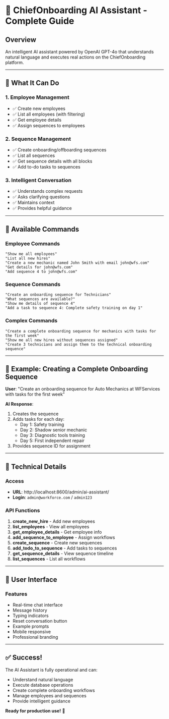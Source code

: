 # 🤖 ChiefOnboarding AI Assistant - Complete Guide

## Overview

An intelligent AI assistant powered by OpenAI GPT-4o that understands natural language and executes real actions on the ChiefOnboarding platform.

---

## 🚀 What It Can Do

### **1. Employee Management**
- ✅ Create new employees
- ✅ List all employees (with filtering)
- ✅ Get employee details
- ✅ Assign sequences to employees

### **2. Sequence Management**
- ✅ Create onboarding/offboarding sequences
- ✅ List all sequences
- ✅ Get sequence details with all blocks
- ✅ Add to-do tasks to sequences

### **3. Intelligent Conversation**
- ✅ Understands complex requests
- ✅ Asks clarifying questions
- ✅ Maintains context
- ✅ Provides helpful guidance

---

## 📖 Available Commands

### **Employee Commands**

```
"Show me all employees"
"List all new hires"
"Create a new mechanic named John Smith with email john@wfs.com"
"Get details for john@wfs.com"
"Add sequence 4 to john@wfs.com"
```

### **Sequence Commands**

```
"Create an onboarding sequence for Technicians"
"What sequences are available?"
"Show me details of sequence 4"
"Add a task to sequence 4: Complete safety training on day 1"
```

### **Complex Commands**

```
"Create a complete onboarding sequence for mechanics with tasks for the first week"
"Show me all new hires without sequences assigned"
"Create 3 technicians and assign them to the technical onboarding sequence"
```

---

## 🎯 Example: Creating a Complete Onboarding Sequence

**User**: "Create an onboarding sequence for Auto Mechanics at WFServices with tasks for the first week"

**AI Response**:
1. Creates the sequence
2. Adds tasks for each day:
   - Day 1: Safety training
   - Day 2: Shadow senior mechanic
   - Day 3: Diagnostic tools training
   - Day 5: First independent repair
3. Provides sequence ID for assignment

---

## 🔧 Technical Details

### **Access**
- **URL**: http://localhost:8600/admin/ai-assistant/
- **Login**: `admin@workforce.com` / `admin123`

### **API Functions**

1. **create_new_hire** - Add new employees
2. **list_employees** - View all employees
3. **get_employee_details** - Get employee info
4. **add_sequence_to_employee** - Assign workflows
5. **create_sequence** - Create new sequences
6. **add_todo_to_sequence** - Add tasks to sequences
7. **get_sequence_details** - View sequence timeline
8. **list_sequences** - List all workflows

---

## 🎨 User Interface

### **Features**
- Real-time chat interface
- Message history
- Typing indicators
- Reset conversation button
- Example prompts
- Mobile responsive
- Professional branding

---

## ✅ Success!

The AI Assistant is fully operational and can:
- Understand natural language
- Execute database operations
- Create complete onboarding workflows
- Manage employees and sequences
- Provide intelligent guidance

**Ready for production use!** 🚀
